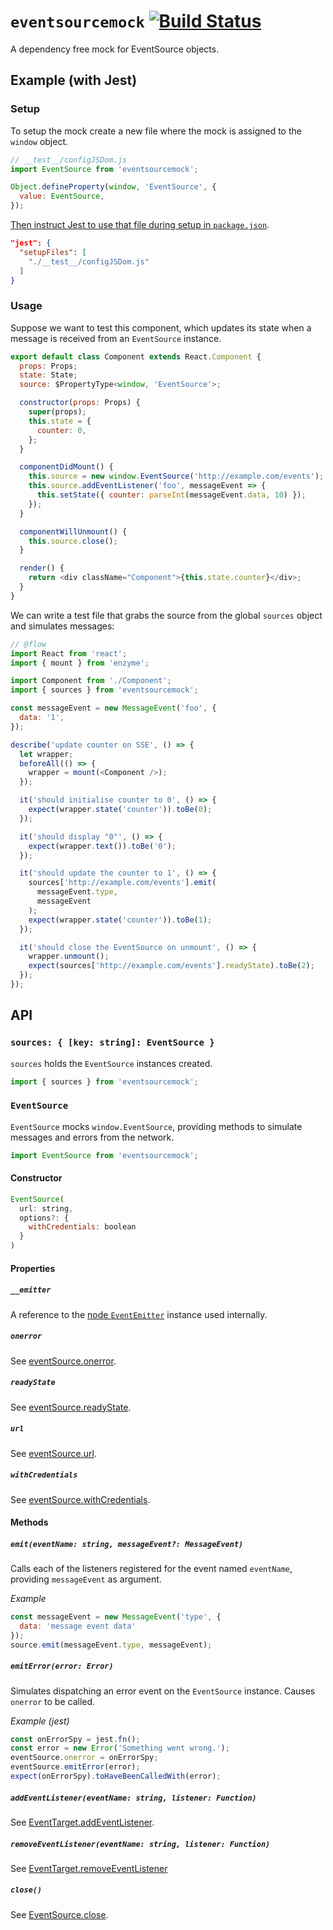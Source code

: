 # `eventsourcemock` [![Build Status](https://travis-ci.org/gcedo/eventsourcemock.svg?branch=master)](https://travis-ci.org/gcedo/eventsourcemock)

A dependency free mock for EventSource objects.


## Example (with Jest)
### Setup
To setup the mock create a new file where the mock is assigned to the `window` object.

```js
// __test__/configJSDom.js
import EventSource from 'eventsourcemock';

Object.defineProperty(window, 'EventSource', {
  value: EventSource,
});
```
[Then instruct Jest to use that file during setup in `package.json`](https://facebook.github.io/jest/docs/configuration.html#setupfiles-array).
```json
"jest": {
  "setupFiles": [
    "./__test__/configJSDom.js"
  ]
}
```

### Usage
Suppose we want to test this component, which updates its state when a message is received from an `EventSource` instance.

```js
export default class Component extends React.Component {
  props: Props;
  state: State;
  source: $PropertyType<window, 'EventSource'>;

  constructor(props: Props) {
    super(props);
    this.state = {
      counter: 0,
    };
  }

  componentDidMount() {
    this.source = new window.EventSource('http://example.com/events');
    this.source.addEventListener('foo', messageEvent => {
      this.setState({ counter: parseInt(messageEvent.data, 10) });
    });
  }

  componentWillUnmount() {
    this.source.close();
  }

  render() {
    return <div className="Component">{this.state.counter}</div>;
  }
}
```

We can write a test file that grabs the source from the global `sources` object and simulates messages:

```js
// @flow
import React from 'react';
import { mount } from 'enzyme';

import Component from './Component';
import { sources } from 'eventsourcemock';

const messageEvent = new MessageEvent('foo', {
  data: '1',
});

describe('update counter on SSE', () => {
  let wrapper;
  beforeAll(() => {
    wrapper = mount(<Component />);
  });

  it('should initialise counter to 0', () => {
    expect(wrapper.state('counter')).toBe(0);
  });

  it('should display "0"', () => {
    expect(wrapper.text()).toBe('0');
  });

  it('should update the counter to 1', () => {
    sources['http://example.com/events'].emit(
      messageEvent.type,
      messageEvent
    );
    expect(wrapper.state('counter')).toBe(1);
  });

  it('should close the EventSource on unmount', () => {
    wrapper.unmount();
    expect(sources['http://example.com/events'].readyState).toBe(2);
  });
});

```

## API
### `sources: { [key: string]: EventSource }`
`sources` holds the `EventSource` instances created.

```js
import { sources } from 'eventsourcemock';
```

### `EventSource`
`EventSource` mocks `window.EventSource`, providing methods to simulate messages and errors from the network.
```js
import EventSource from 'eventsourcemock';
```
#### Constructor
```js
EventSource(
  url: string,
  options?: {
    withCredentials: boolean
  }
)
```

#### Properties
##### `__emitter`
A reference to the [node `EventEmitter`](https://nodejs.org/api/events.html#events_class_eventemitter) instance used internally.

##### `onerror`
See [eventSource.onerror](https://developer.mozilla.org/en-US/docs/Web/API/EventSource/onerror).

##### `readyState`
See [eventSource.readyState](https://developer.mozilla.org/en-US/docs/Web/API/EventSource/readyState).

##### `url`
See [eventSource.url](https://developer.mozilla.org/en-US/docs/Web/API/EventSource/url).

##### `withCredentials`
See [eventSource.withCredentials](https://developer.mozilla.org/en-US/docs/Web/API/EventSource/withCredentials).


#### Methods
##### `emit(eventName: string, messageEvent?: MessageEvent)`
Calls each of the listeners registered for the event named `eventName`, providing `messageEvent` as argument.

*Example*
```js
const messageEvent = new MessageEvent('type', {
  data: 'message event data'
});
source.emit(messageEvent.type, messageEvent);
```

##### `emitError(error: Error)`
Simulates dispatching an error event on the `EventSource` instance. Causes `onerror` to be called.

*Example (jest)*
```js
const onErrorSpy = jest.fn();
const error = new Error('Something went wrong.');
eventSource.onerror = onErrorSpy;
eventSource.emitError(error);
expect(onErrorSpy).toHaveBeenCalledWith(error);
```

##### `addEventListener(eventName: string, listener: Function)`
See [EventTarget.addEventListener](https://developer.mozilla.org/en-US/docs/Web/API/EventTarget/addEventListener).

##### `removeEventListener(eventName: string, listener: Function)`
See [EventTarget.removeEventListener](https://developer.mozilla.org/en-US/docs/Web/API/EventTarget/removeEventListener)

##### `close()`
See [EventSource.close](https://developer.mozilla.org/en-US/docs/Web/API/EventSource/close).
